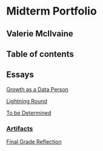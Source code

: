 # Midterm Portfolio
## Valerie McIlvaine
## Table of contents


## Essays

[Growth as a Data Person](https://github.com/mcilvaiv/Midterm-Portfolio/blob/main/GrowthAsADataPerson.md)

[Lightning Round](https://github.com/mcilvaiv/Midterm-Portfolio/blob/main/LightningRound.md)

[To be Determined](https://github.com/mcilvaiv/Midterm-Portfolio/blob/main/ToBeDetermined.md)

### [Artifacts](https://github.com/mcilvaiv/Midterm-Portfolio/blob/main/Artifacts.md)

[Final Grade Reflection](https://github.com/mcilvaiv/Midterm-Portfolio/blob/main/FinalGradeReflection.md)
